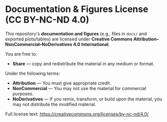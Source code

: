 # Documentation & Figures License (CC BY-NC-ND 4.0)

This repository's **documentation and figures** (e.g., files in `docs/` and exported plots/tables) are licensed under
**Creative Commons Attribution–NonCommercial–NoDerivatives 4.0 International**.

You are free to:
- **Share** — copy and redistribute the material in any medium or format.

Under the following terms:
- **Attribution** — You must give appropriate credit.
- **NonCommercial** — You may not use the material for commercial purposes.
- **NoDerivatives** — If you remix, transform, or build upon the material, you may not distribute the modified material.

Full license text: https://creativecommons.org/licenses/by-nc-nd/4.0/